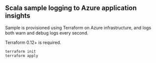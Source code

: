## Scala sample logging to Azure application insights

Sample is provisioned using Terraform on Azure infrastructure, 
and logs both warn and debug logs every second.

Terraform 0.12+ is required.

```$xslt
terraform init
terraform apply
```
